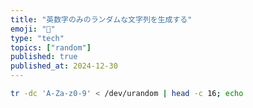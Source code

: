```yaml
---
title: "英数字のみのランダムな文字列を生成する"
emoji: "🎲"
type: "tech"
topics: ["random"]
published: true
published_at: 2024-12-30
---
```


```bash
tr -dc 'A-Za-z0-9' < /dev/urandom | head -c 16; echo
```
